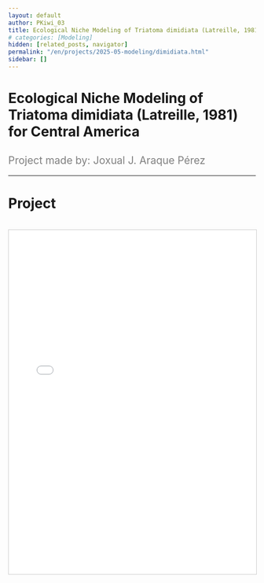 ```yaml
---
layout: default
author: PKiwi_03
title: Ecological Niche Modeling of Triatoma dimidiata (Latreille, 1981) for Central America
# categories: [Modeling]
hidden: [related_posts, navigator]
permalink: "/en/projects/2025-05-modeling/dimidiata.html"
sidebar: []
---
```


# Ecological Niche Modeling of Triatoma dimidiata (Latreille, 1981) for Central America

<h2 style="color: gray; font-weight: normal;">
Project made by: Joxual J. Araque Pérez
</h2>

---

# Project
<br>

<iframe 
    src="/assets/pdf/2024-10-r/2025-06-modeling/joxual_araque.pdf" 
    width="100%" 
    height="700" 
    style="border: 1px solid #ccc;"
></iframe>
